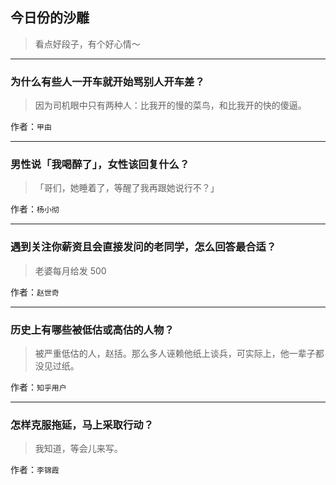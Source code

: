 ## 今日份的沙雕

> 看点好段子，有个好心情～


 
---

### 为什么有些人一开车就开始骂别人开车差？

> 因为司机眼中只有两种人：比我开的慢的菜鸟，和比我开的快的傻逼。


作者：`甲由`

---

### 男性说「我喝醉了」，女性该回复什么？

> 「哥们，她睡着了，等醒了我再跟她说行不？」


作者：`杨小彻`

---

### 遇到关注你薪资且会直接发问的老同学，怎么回答最合适？

> 老婆每月给发 500


作者：`赵世奇`

---

### 历史上有哪些被低估或高估的人物？

> 被严重低估的人，赵括。那么多人诬赖他纸上谈兵，可实际上，他一辈子都没见过纸。


作者：`知乎用户`

---

### 怎样克服拖延，马上采取行动？

> 我知道，等会儿来写。


作者：`李锦霞`